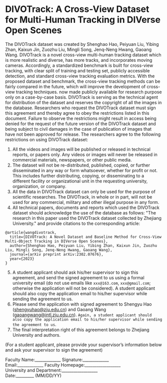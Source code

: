 # DIVOTrack: A Cross-View Dataset for Multi-Human Tracking in DIVerse Open Scenes

The DIVOTrack dataset was created by Shenghao Hao, Peiyuan Liu, Yibing Zhan, Kaixun Jin, Zuozhu Liu, Mingli Song, Jenq-Neng Hwang, Gaoang Wang. 
DIVOTrack is a novel cross-view multi-human tracking dataset which is more realistic and diverse, has more tracks, and incorporates moving cameras. Accordingly, a standardized benchmark is built for cross-view tracking, with clear split of training and testing set, publicly accessible detection, and standard cross-view tracking evaluation metrics. With the proposed dataset and benchmark, the cross-view tracking methods can be fairly compared in the future, which will improve the development of cross-view tracking techniques.
now made publicly available for 
research purpose only on a case-by-case basis. DIVOTrack is serving as the technical agent for distribution of the 
dataset and reserves the copyright of all the images in the database. Researchers who request the DIVOTrack 
dataset must sign this agreement and thereby agree to obey the restrictions listed in this document. Failure 
to observe the restrictions might result in access being denied for the request of the future version of the 
DIVOTrack dataset and being subject to civil damages in the case of publication of images that have not been 
approved for release. The researchers agree to the following restrictions on using DIVOTrack dataset: 


1. All the videos and images will be published or released in technical reports, or papers only. Any videos or 
images will never be released in commercial materials, newspapers, or other public media.
2. The dataset will not be re-distributed, published, copied, or further disseminated in any way or form 
whatsoever, whether for profit or not. This includes further distributing, copying, or disseminating to a 
different facility or organizational unit in the requesting university, organization, or company.
3. All the data in DIVOTrack dataset can only be used for the purpose of scientific researches. The DIVOTrack, in whole or in part, will not be used for any commercial, military and other illegal purpose in any form.
4. All technical papers, documents and reports which used the DIVOTrack dataset should acknowledge the 
use of the database as follows: "The research in this paper used the DIVOTrack dataset collected by Zhejiang University." and provide citations to the corresponding article:
```
@article{wangdivotrack,
  title={DIVOTrack: A Novel Dataset and Baseline Method for Cross-View Multi-Object Tracking in DIVerse Open Scenes},
  author={Shenghao Hao, Peiyuan Liu, Yibing Zhan, Kaixun Jin, Zuozhu Liu, Mingli Song, Jenq-Neng Hwang, Gaoang Wang},
  journal={arXiv preprint arXiv:2302.07676},
  year={2023}
}
```
5. A student applicant should ask his/her supervisor to sign this agreement, and send the signed agreement to 
us using a formal university email (do not use emails like ```xxx@163.com```, ```xxx@gmail.com```; otherwise the 
application will not be considered). A student applicant should also copy the application email to his/her 
supervisor while sending the agreement to us. 
6. Please send the application with signed agreement to Shengyu Hao (shengyuhao@zju.edu.cn) and Gaoang Wang (gaoangwang@intl.zju.edu.cn). ```Again, a student applicant should also copy the application email to his/her supervisor while sending the agreement to us```. 
7. The final interpretation right of this agreement belongs to Zhejiang University and authors.

(For a student applicant, please provide your supervisor’s information below and ask your supervisor to sign the 
agreement)

Faculty Name:_____________ Signature:_____________ \
Email:_____________
Faculty Homepage:__________________ \
University and Department:__________________ \
Date:_________ (MM/DD/YY)


